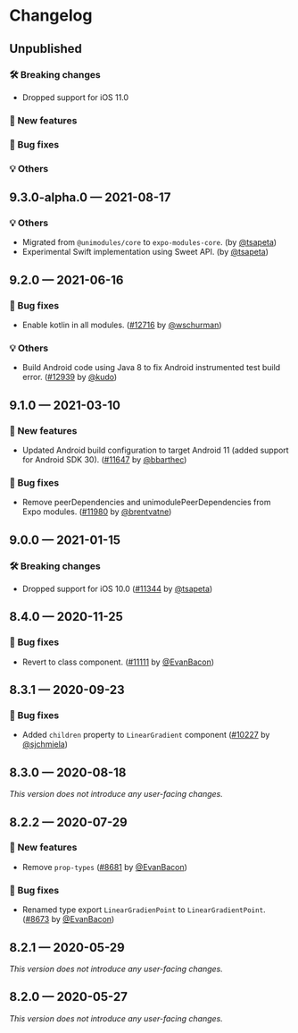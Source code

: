 # Changelog

## Unpublished

### 🛠 Breaking changes

- Dropped support for iOS 11.0

### 🎉 New features

### 🐛 Bug fixes

### 💡 Others

## 9.3.0-alpha.0 — 2021-08-17

### 💡 Others

- Migrated from `@unimodules/core` to `expo-modules-core`. (by [@tsapeta](https://github.com/tsapeta))
- Experimental Swift implementation using Sweet API. (by [@tsapeta](https://github.com/tsapeta))

## 9.2.0 — 2021-06-16

### 🐛 Bug fixes

- Enable kotlin in all modules. ([#12716](https://github.com/expo/expo/pull/12716) by [@wschurman](https://github.com/wschurman))

### 💡 Others

- Build Android code using Java 8 to fix Android instrumented test build error. ([#12939](https://github.com/expo/expo/pull/12939) by [@kudo](https://github.com/kudo))

## 9.1.0 — 2021-03-10

### 🎉 New features

- Updated Android build configuration to target Android 11 (added support for Android SDK 30). ([#11647](https://github.com/expo/expo/pull/11647) by [@bbarthec](https://github.com/bbarthec))

### 🐛 Bug fixes

- Remove peerDependencies and unimodulePeerDependencies from Expo modules. ([#11980](https://github.com/expo/expo/pull/11980) by [@brentvatne](https://github.com/brentvatne))

## 9.0.0 — 2021-01-15

### 🛠 Breaking changes

- Dropped support for iOS 10.0 ([#11344](https://github.com/expo/expo/pull/11344) by [@tsapeta](https://github.com/tsapeta))

## 8.4.0 — 2020-11-25

### 🐛 Bug fixes

- Revert to class component. ([#11111](https://github.com/expo/expo/pull/11111) by [@EvanBacon](https://github.com/EvanBacon))

## 8.3.1 — 2020-09-23

### 🐛 Bug fixes

- Added `children` property to `LinearGradient` component ([#10227](https://github.com/expo/expo/pull/10227) by [@sjchmiela](https://github.com/sjchmiela))

## 8.3.0 — 2020-08-18

_This version does not introduce any user-facing changes._

## 8.2.2 — 2020-07-29

### 🎉 New features

- Remove `prop-types` ([#8681](https://github.com/expo/expo/pull/8681) by [@EvanBacon](https://github.com/EvanBacon))

### 🐛 Bug fixes

- Renamed type export `LinearGradienPoint` to `LinearGradientPoint`. ([#8673](https://github.com/expo/expo/pull/8673) by [@EvanBacon](https://github.com/EvanBacon))

## 8.2.1 — 2020-05-29

_This version does not introduce any user-facing changes._

## 8.2.0 — 2020-05-27

_This version does not introduce any user-facing changes._
